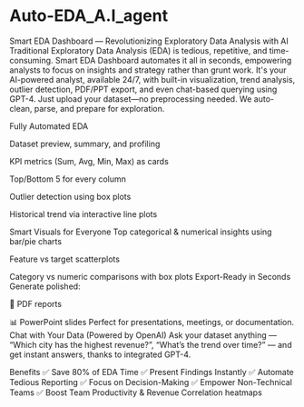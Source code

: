 # Auto-EDA_A.I_agent
Smart EDA Dashboard — Revolutionizing Exploratory Data Analysis with AI
Traditional Exploratory Data Analysis (EDA) is tedious, repetitive, and time-consuming. Smart EDA Dashboard automates it all in seconds,
empowering analysts to focus on insights and strategy rather than grunt work. It's your AI-powered analyst, available 24/7, with built-in visualization,
trend analysis, outlier detection, PDF/PPT export, and even chat-based querying using GPT-4.
Just upload your dataset—no preprocessing needed. We auto-clean, parse, and prepare for exploration.

Fully Automated EDA

Dataset preview, summary, and profiling

KPI metrics (Sum, Avg, Min, Max) as cards

Top/Bottom 5 for every column

Outlier detection using box plots

Historical trend via interactive line plots

Smart Visuals for Everyone
Top categorical & numerical insights using bar/pie charts

Feature vs target scatterplots

Category vs numeric comparisons with box plots
Export-Ready in Seconds
Generate polished:

📄 PDF reports

📊 PowerPoint slides
Perfect for presentations, meetings, or documentation.
Chat with Your Data (Powered by OpenAI)
Ask your dataset anything — “Which city has the highest revenue?”, “What’s the trend over time?” — and get instant answers, thanks to integrated GPT-4.


Benefits
✅ Save 80% of EDA Time
✅ Present Findings Instantly
✅ Automate Tedious Reporting
✅ Focus on Decision-Making
✅ Empower Non-Technical Teams
✅ Boost Team Productivity & Revenue
Correlation heatmaps
